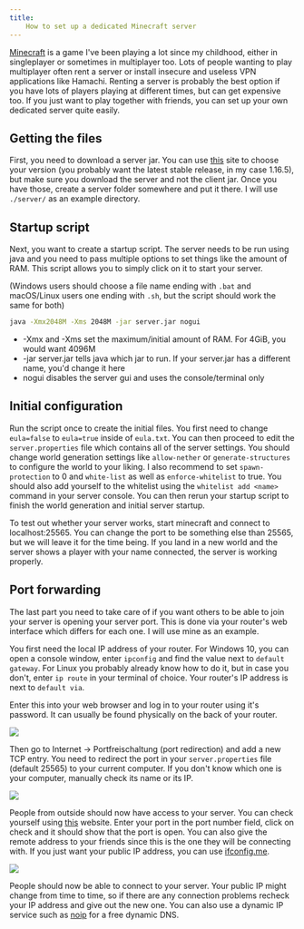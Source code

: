 ```yaml
---
title:
    How to set up a dedicated Minecraft server
---
```


[Minecraft](https://www.minecraft.net/en-us) is a game I've been playing a lot
since my childhood, either in singleplayer or sometimes in multiplayer too.
Lots of people wanting to play multiplayer often rent a server or install
insecure and useless VPN applications like Hamachi. Renting a server is
probably the best option if you have lots of players playing at different
times, but can get expensive too.  If you just want to play together with
friends, you can set up your own dedicated server quite easily.

## Getting the files

First, you need to download a server jar. You can
use [this](https://mcversions.net/) site to choose your version (you probably
want the latest stable release, in my case 1.16.5), but make sure you download
the server and not the client jar. Once you have those, create a server folder
somewhere and put it there. I will use `./server/` as an example directory.

## Startup script

Next, you want to create a startup script. The server needs to be run using
java and you need to pass multiple options to set things like the amount of
RAM. This script allows you to simply click on it to start your server.

(Windows users should choose a file name ending with `.bat` and macOS/Linux
users one ending with `.sh`, but the script should work the same for both)

```sh
java -Xmx2048M -Xms 2048M -jar server.jar nogui
```

- -Xmx and -Xms set the maximum/initial amount of RAM. For 4GiB, you would want
4096M
- -jar server.jar tells java which jar to run. If your server.jar has a
different name, you'd change it here
- nogui disables the server gui and uses the console/terminal only

## Initial configuration

Run the script once to create the initial files. You first need to change
`eula=false` to `eula=true` inside of `eula.txt`. You can then proceed to edit
the `server.properties` file which contains all of the server settings. You
should change world generation settings like `allow-nether` or
`generate-structures` to configure the world to your liking. I also recommend
to set `spawn-protection` to 0 and `white-list` as well as `enforce-whitelist`
to true. You should also add yourself to the whitelist using the `whitelist add
<name>` command in your server console.  You can then rerun your startup script
to finish the world generation and initial server startup.

To test out whether your server works, start minecraft and connect to
localhost:25565.  You can change the port to be something else than 25565, but
we will leave it for the time being. If you land in a new world and the server
shows a player with your name connected, the server is working properly.

## Port forwarding

The last part you need to take care of if you want others to be able to join
your server is opening your server port. This is done via your router's web
interface which differs for each one. I will use mine as an example.

You first need the local IP address of your router. For Windows 10, you can
open a console window, enter `ipconfig` and find the value next to `default
gateway`.  For Linux you probably already know how to do it, but in case you
don't, enter `ip route` in your terminal of choice. Your router's IP address is
next to `default via`.

Enter this into your web browser and log in to your router using it's password.
It can usually be found physically on the back of your router.

![](..../res/speedport_home.png)

Then go to Internet -> Portfreischaltung (port redirection) and add a new TCP
entry.  You need to redirect the port in your `server.properties` file (default
25565) to your current computer. If you don't know which one is your computer,
manually check its name or its IP.

![](..../res/speedport_port_redirection.png)

People from outside should now have access to your server. You can check
yourself using [this](https://www.yougetsignal.com/tools/open-ports/) website.
Enter your port in the port number field, click on check and it should show
that the port is open.  You can also give the remote address to your friends
since this is the one they will be connecting with. If you just want your
public IP address, you can use [ifconfig.me](https://ifconfig.me).

![](..../res/port_open.png)

People should now be able to connect to your server. Your public IP might
change from time to time, so if there are any connection problems recheck your
IP address and give out the new one. You can also use a dynamic IP service such
as [noip](https://www.noip.com/) for a free dynamic DNS.
